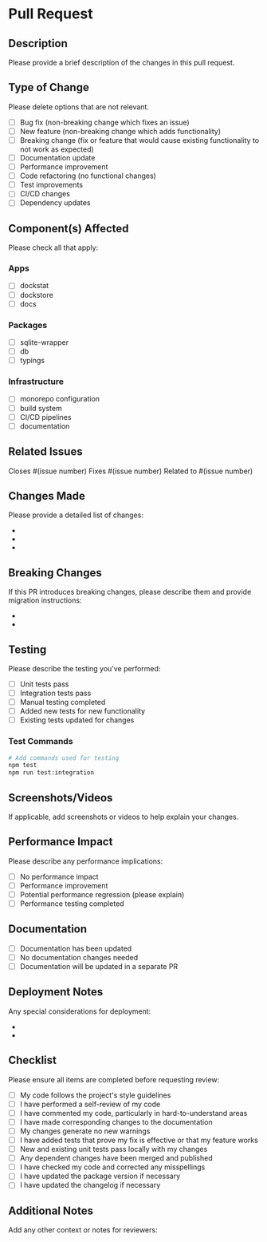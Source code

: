 # Pull Request

## Description

Please provide a brief description of the changes in this pull request.

## Type of Change

Please delete options that are not relevant.

- [ ] Bug fix (non-breaking change which fixes an issue)
- [ ] New feature (non-breaking change which adds functionality)
- [ ] Breaking change (fix or feature that would cause existing functionality to not work as expected)
- [ ] Documentation update
- [ ] Performance improvement
- [ ] Code refactoring (no functional changes)
- [ ] Test improvements
- [ ] CI/CD changes
- [ ] Dependency updates

## Component(s) Affected

Please check all that apply:

### Apps
- [ ] dockstat
- [ ] dockstore  
- [ ] docs

### Packages
- [ ] sqlite-wrapper
- [ ] db
- [ ] typings

### Infrastructure
- [ ] monorepo configuration
- [ ] build system
- [ ] CI/CD pipelines
- [ ] documentation

## Related Issues

Closes #(issue number)
Fixes #(issue number)
Related to #(issue number)

## Changes Made

Please provide a detailed list of changes:

- 
- 
- 

## Breaking Changes

If this PR introduces breaking changes, please describe them and provide migration instructions:

- 
- 

## Testing

Please describe the testing you've performed:

- [ ] Unit tests pass
- [ ] Integration tests pass
- [ ] Manual testing completed
- [ ] Added new tests for new functionality
- [ ] Existing tests updated for changes

### Test Commands
```bash
# Add commands used for testing
npm test
npm run test:integration
```

## Screenshots/Videos

If applicable, add screenshots or videos to help explain your changes.

## Performance Impact

Please describe any performance implications:

- [ ] No performance impact
- [ ] Performance improvement
- [ ] Potential performance regression (please explain)
- [ ] Performance testing completed

## Documentation

- [ ] Documentation has been updated
- [ ] No documentation changes needed
- [ ] Documentation will be updated in a separate PR

## Deployment Notes

Any special considerations for deployment:

- 
- 

## Checklist

Please ensure all items are completed before requesting review:

- [ ] My code follows the project's style guidelines
- [ ] I have performed a self-review of my code
- [ ] I have commented my code, particularly in hard-to-understand areas
- [ ] I have made corresponding changes to the documentation
- [ ] My changes generate no new warnings
- [ ] I have added tests that prove my fix is effective or that my feature works
- [ ] New and existing unit tests pass locally with my changes
- [ ] Any dependent changes have been merged and published
- [ ] I have checked my code and corrected any misspellings
- [ ] I have updated the package version if necessary
- [ ] I have updated the changelog if necessary

## Additional Notes

Add any other context or notes for reviewers:
